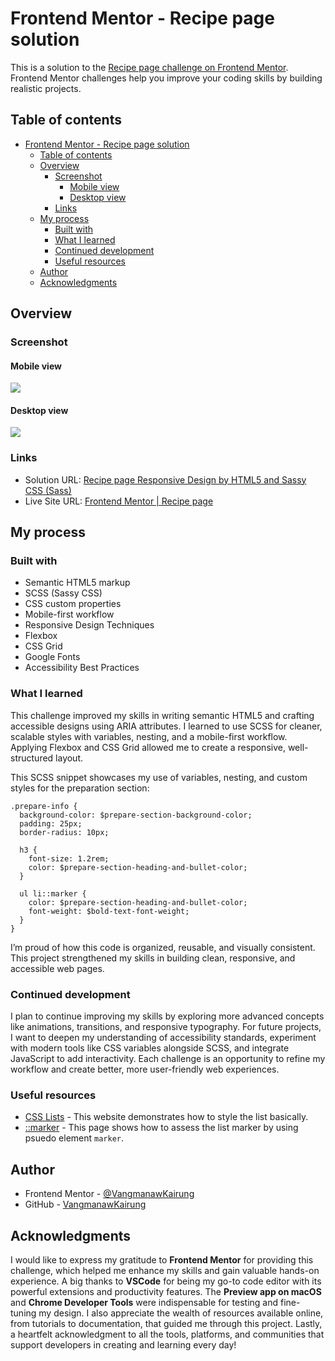 # Frontend Mentor - Recipe page solution

This is a solution to the [Recipe page challenge on Frontend Mentor](https://www.frontendmentor.io/challenges/recipe-page-KiTsR8QQKm). Frontend Mentor challenges help you improve your coding skills by building realistic projects.

## Table of contents

- [Frontend Mentor - Recipe page solution](#frontend-mentor---recipe-page-solution)
  - [Table of contents](#table-of-contents)
  - [Overview](#overview)
    - [Screenshot](#screenshot)
      - [Mobile view](#mobile-view)
      - [Desktop view](#desktop-view)
    - [Links](#links)
  - [My process](#my-process)
    - [Built with](#built-with)
    - [What I learned](#what-i-learned)
    - [Continued development](#continued-development)
    - [Useful resources](#useful-resources)
  - [Author](#author)
  - [Acknowledgments](#acknowledgments)

## Overview

### Screenshot

#### Mobile view

![](./sources/screenshots/Mobile%20view.png)

#### Desktop view

![](./sources/screenshots/Desktop%20view.png)

### Links

- Solution URL: [Recipe page Responsive Design by HTML5 and Sassy CSS (Sass)](https://www.frontendmentor.io/solutions/recipe-page-responsive-design-by-html5-and-sassy-css-sass-_FFCZSPcl4)
- Live Site URL: [Frontend Mentor | Recipe page](https://vangmanawkairung.github.io/Frontend-Mentor_recipe-page/)

## My process

### Built with

- Semantic HTML5 markup
- SCSS (Sassy CSS)
- CSS custom properties
- Mobile-first workflow
- Responsive Design Techniques
- Flexbox
- CSS Grid
- Google Fonts
- Accessibility Best Practices

### What I learned

This challenge improved my skills in writing semantic HTML5 and crafting accessible designs using ARIA attributes. I learned to use SCSS for cleaner, scalable styles with variables, nesting, and a mobile-first workflow. Applying Flexbox and CSS Grid allowed me to create a responsive, well-structured layout.

This SCSS snippet showcases my use of variables, nesting, and custom styles for the preparation section:

```
.prepare-info {
  background-color: $prepare-section-background-color;
  padding: 25px;
  border-radius: 10px;

  h3 {
    font-size: 1.2rem;
    color: $prepare-section-heading-and-bullet-color;
  }

  ul li::marker {
    color: $prepare-section-heading-and-bullet-color;
    font-weight: $bold-text-font-weight;
  }
}

```

I’m proud of how this code is organized, reusable, and visually consistent. This project strengthened my skills in building clean, responsive, and accessible web pages.

### Continued development

I plan to continue improving my skills by exploring more advanced concepts like animations, transitions, and responsive typography. For future projects, I want to deepen my understanding of accessibility standards, experiment with modern tools like CSS variables alongside SCSS, and integrate JavaScript to add interactivity. Each challenge is an opportunity to refine my workflow and create better, more user-friendly web experiences.

### Useful resources

- [CSS Lists](https://www.w3schools.com/css/css_list.asp) - This website demonstrates how to style the list basically.
- [::marker](https://developer.mozilla.org/en-US/docs/Web/CSS/::marker) - This page shows how to assess the list marker by using psuedo element `marker`.

## Author

- Frontend Mentor - [@VangmanawKairung](https://www.frontendmentor.io/profile/VangmanawKairung)
- GitHub - [VangmanawKairung](https://github.com/VangmanawKairung)

## Acknowledgments

I would like to express my gratitude to **Frontend Mentor** for providing this challenge, which helped me enhance my skills and gain valuable hands-on experience. A big thanks to **VSCode** for being my go-to code editor with its powerful extensions and productivity features. The **Preview app on macOS** and **Chrome Developer Tools** were indispensable for testing and fine-tuning my design. I also appreciate the wealth of resources available online, from tutorials to documentation, that guided me through this project. Lastly, a heartfelt acknowledgment to all the tools, platforms, and communities that support developers in creating and learning every day!
